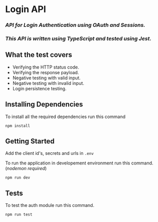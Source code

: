 # Login API

### _API for Login Authentication using OAuth and Sessions._

### _This API is written using TypeScript and tested using Jest._

## What the test covers

- Verifying the HTTP status code.
- Verifying the response payload.
- Negative testing with valid input.
- Negative testing with invalid input.
- Login persistence testing.

## Installing Dependencies

To install all the required dependencies run this command

```
npm install
```

## Getting Started

Add the client id's, secrets and urls in `.env`

To run the application in developement environment run this command.(_nodemon required_)

```
npm run dev
```

## Tests

To test the auth module run this command.

```
npm run test
```
